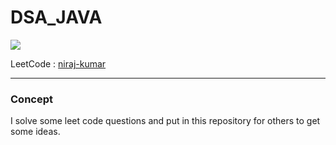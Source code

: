 # DSA_JAVA
<a href="https://leetcode.com/">
<img src="https://github.com/im-niraj/DSA_JAVA/blob/master/leetcodeEmbeded.png"/>
</a>


LeetCode : <a href="https://leetcode.com/niraj-kumar/" target="_blank">niraj-kumar</a>


<hr/>

### Concept
I solve some leet code questions and put in this repository for others to get some ideas.
